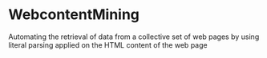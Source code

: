 WebcontentMining
================

Automating the retrieval of data from a collective set of web pages by using literal parsing applied on the HTML content of the web page
